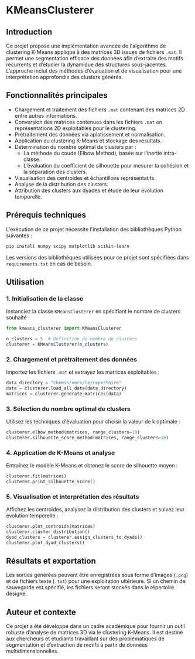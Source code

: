 # KMeansClusterer

## Introduction
Ce projet propose une implémentation avancée de l'algorithme de clustering K-Means appliqué à des matrices 3D issues de fichiers `.mat`. Il permet une segmentation efficace des données afin d’extraire des motifs récurrents et d’étudier la dynamique des structures sous-jacentes. L’approche inclut des méthodes d’évaluation et de visualisation pour une interprétation approfondie des clusters générés.

## Fonctionnalités principales
- Chargement et traitement des fichiers `.mat` contenant des matrices 2D entre autres informations.
- Conversion des matrices contenues dans les fichiers `.mat` en représentations 2D exploitables pour le clustering.
- Prétraitement des données via aplatissement et normalisation.
- Application du clustering K-Means et stockage des résultats.
- Détermination du nombre optimal de clusters par :
  - La méthode du coude (Elbow Method), basée sur l’inertie intra-classe.
  - L’évaluation du coefficient de silhouette pour mesurer la cohésion et la séparation des clusters.
- Visualisation des centroïdes et échantillons représentatifs.
- Analyse de la distribution des clusters.
- Attribution des clusters aux dyades et étude de leur évolution temporelle.

## Prérequis techniques
L'exécution de ce projet nécessite l'installation des bibliothèques Python suivantes :

```bash
pip install numpy scipy matplotlib scikit-learn
```
Les versions des bibliothèques utilisées pour ce projet sont spécifiées dans `requirements.txt` en cas de besoin.

## Utilisation

### 1. Initialisation de la classe
Instanciez la classe `KMeansClusterer` en spécifiant le nombre de clusters souhaité :

```python
from kmeans_clusterer import KMeansClusterer

n_clusters = 5  # Définition du nombre de clusters
clusterer = KMeansClusterer(n_clusters)
```

### 2. Chargement et prétraitement des données
Importez les fichiers `.mat` et extrayez les matrices exploitables :

```python
data_directory = "chemin/vers/le/repertoire"
data = clusterer.load_all_data(data_directory)
matrices = clusterer.generate_matrices(data)
```

### 3. Sélection du nombre optimal de clusters
Utilisez les techniques d'évaluation pour choisir la valeur de k optimale :

```python
clusterer.elbow_method(matrices, range_clusters=10)
clusterer.silhouette_score_method(matrices, range_clusters=10)
```

### 4. Application de K-Means et analyse
Entraînez le modèle K-Means et obtenez le score de silhouette moyen :

```python
clusterer.fit(matrices)
clusterer.print_silhouette_score()
```

### 5. Visualisation et interprétation des résultats
Affichez les centroïdes, analysez la distribution des clusters et suivez leur évolution temporelle :

```python
clusterer.plot_centroids(matrices)
clusterer.cluster_distribution()
dyad_clusters = clusterer.assign_clusters_to_dyads()
clusterer.plot_dyad_clusters()
```

## Résultats et exportation
Les sorties générées peuvent être enregistrées sous forme d’images (`.png`) et de fichiers texte (`.txt`) pour une exploitation ultérieure. Si un chemin de sauvegarde est spécifié, les fichiers seront stockés dans le répertoire désigné.

## Auteur et contexte
Ce projet a été développé dans un cadre académique pour fournir un outil robuste d’analyse de matrices 3D via le clustering K-Means. Il est destiné aux chercheurs et étudiants travaillant sur des problématiques de segmentation et d’extraction de motifs à partir de données multidimensionnelles.


